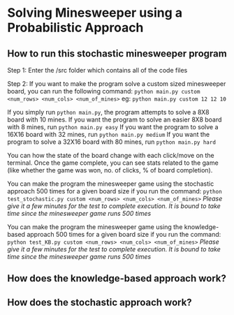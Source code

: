 # Solving Minesweeper using a Probabilistic Approach

## How to run this stochastic minesweeper program
Step 1: Enter the /src folder which contains all of the code files

Step 2: If you want to make the program solve a custom sized minesweeper board, you can run the following command:
`python main.py custom <num_rows> <num_cols> <num_of_mines>`
eg: `python main.py custom 12 12 10`

If you simply run `python main.py`, the program attempts to solve a 8X8 board with 10 mines.
If you want the program to solve an easier 8X8 board with 8 mines, run `python main.py easy`
If you want the program to solve a 16X16 board with 32 mines, run `python main.py medium`
If you want the program to solve a 32X16 board with 80 mines, run `python main.py hard`

You can how the state of the board change with each click/move on the terminal. Once the game complete, you
can see stats related to the game (like whether the game was won, no. of clicks,  % of board completion).

You can make the program the minesweeper game using the stochastic approach 500 times for a given board size if you run the command:
`python test_stochastic.py custom <num_rows> <num_cols> <num_of_mines>`
*Please give it a few minutes for the test to complete execution. It is bound to take time since the minesweeper game runs 500 times*

You can make the program the minesweeper game using the knowledge-based approach 500 times for a given board size if you run the command:
`python test_KB.py custom <num_rows> <num_cols> <num_of_mines>`
*Please give it a few minutes for the test to complete execution. It is bound to take time since the minesweeper game runs 500 times*

## How does the knowledge-based approach work?

## How does the stochastic approach work?

